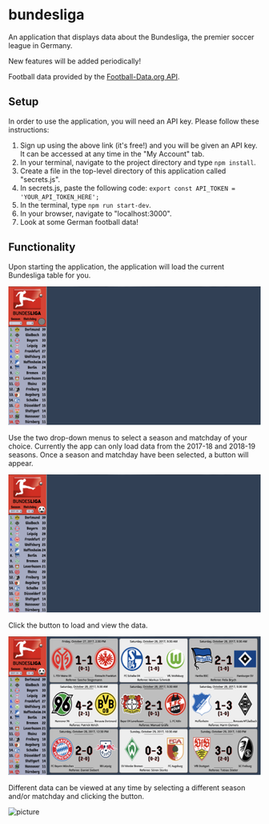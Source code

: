 # bundesliga

An application that displays data about the Bundesliga, the premier soccer league in Germany.

New features will be added periodically!

Football data provided by the [Football-Data.org API](https://www.football-data.org/).

## Setup

In order to use the application, you will need an API key. Please follow these instructions:

1. Sign up using the above link (it's free!) and you will be given an API key. It can be accessed at any time in the "My Account" tab.
2. In your terminal, navigate to the project directory and type `npm install`.
3. Create a file in the top-level directory of this application called "secrets.js".
4. In secrets.js, paste the following code:
`export const API_TOKEN = 'YOUR_API_TOKEN_HERE';`
5. In the terminal, type `npm run start-dev`.
6. In your browser, navigate to "localhost:3000".
7. Look at some German football data!

## Functionality

Upon starting the application, the application will load the current Bundesliga table for you.

![picture](./initial.png)

Use the two drop-down menus to select a season and matchday of your choice. Currently the app can only load data from the 2017-18 and 2018-19 seasons. Once a season and matchday have been selected, a button will appear.

![picture](./selecting.png)

Click the button to load and view the data.

![picture](./firstselect.png)

Different data can be viewed at any time by selecting a different season and/or matchday and clicking the button.

![picture](./secondselect)
